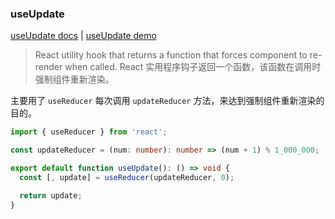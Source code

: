 ### useUpdate

[useUpdate docs](https://link.juejin.cn?target=https%3A%2F%2Fstreamich.github.io%2Freact-use%2F%3Fpath%3D%2Fstory%2Fanimation-useupdate--docs "https://streamich.github.io/react-use/?path=/story/animation-useupdate--docs") | [useUpdate demo](https://link.juejin.cn?target=https%3A%2F%2Fstreamich.github.io%2Freact-use%2F%3Fpath%3D%2Fstory%2Fanimation-useupdate--demo "https://streamich.github.io/react-use/?path=/story/animation-useupdate--demo")

> React utility hook that returns a function that forces component to re-render when called.
> React 实用程序钩子返回一个函数，该函数在调用时强制组件重新渲染。

主要用了 `useReducer` 每次调用 `updateReducer` 方法，来达到强制组件重新渲染的目的。

```ts
import { useReducer } from 'react';

const updateReducer = (num: number): number => (num + 1) % 1_000_000;

export default function useUpdate(): () => void {
  const [, update] = useReducer(updateReducer, 0);

  return update;
}

```

